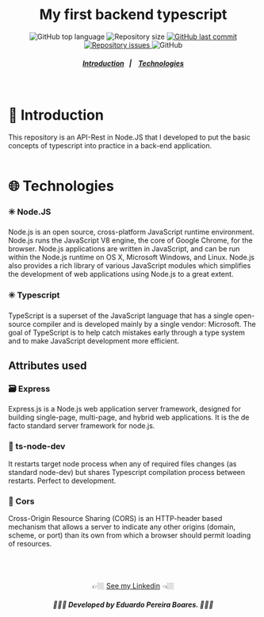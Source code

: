 <h1 align="center">My first backend typescript</h1>

<!-- E02041 -->
<p align="center">
  <img alt="GitHub top language" src="https://img.shields.io/github/languages/top/EduardoPereiraBoares/my-first-typescript-backend?color=%23E02041">

  <img alt="Repository size" src="https://img.shields.io/github/repo-size/EduardoPereiraBoares/my-first-typescript-backend?color=%23E02041">

  <a href="https://github.com/Group2IntegrationProject/back-end/commits/master">
    <img alt="GitHub last commit" src="https://img.shields.io/github/last-commit/EduardoPereiraBoares/my-first-typescript-backend?color=%23E02041">
  </a>

  <a href="https://github.com/Group2IntegrationProject/back-end/issues">
    <img alt="Repository issues" src="https://img.shields.io/github/issues/EduardoPereiraBoares/my-first-typescript-backend?color=%23E02041">
  </a>

   <img alt="GitHub" src="https://img.shields.io/github/license/EduardoPereiraBoares/my-first-typescript-backend?color=%23E02041">
</p>

<h5 align="center">
  <a href="#-introduction">Introduction</a>&nbsp;&nbsp;&nbsp;|&nbsp;&nbsp;&nbsp;
  <a href="#-technologies">Technologies</a>
</h5><br>

# 📖 Introduction<br>

 This repository is an API-Rest in Node.JS that I developed to put the basic concepts of typescript into practice in a back-end application. <br><br>


# 🌐 Technologies<br>

<h3>✳️ Node.JS </h3>
Node.js is an open source, cross-platform JavaScript runtime environment. Node.js runs the JavaScript V8 engine, the core of Google Chrome, for the browser. Node.js applications are written in JavaScript, and can be run within the Node.js runtime on OS X, Microsoft Windows, and Linux. Node.js also provides a rich library of various JavaScript modules which simplifies the development of web applications using Node.js to a great extent.

<h3>✳️ Typescript </h3>
TypeScript is a superset of the JavaScript language that has a single open-source compiler and is developed mainly by a single vendor: Microsoft. The goal of TypeScript is to help catch mistakes early through a type system and to make JavaScript development more efficient.

<h2>Attributes used</h2>

<h3>🗃️ Express</h3>
Express.js is a Node.js web application server framework, designed for building single-page, multi-page, and hybrid web applications. It is the de facto standard server framework for node.js.

<h3>🔄 ts-node-dev</h3>
It restarts target node process when any of required files changes (as standard node-dev) but shares Typescript compilation process between restarts. Perfect to development.

<h3>🚧 Cors</h3>
Cross-Origin Resource Sharing (CORS) is an HTTP-header based mechanism that allows a server to indicate any other origins (domain, scheme, or port) than its own from which a browser should permit loading of resources.<br><br><br><br><br>

<div align="center">
👉🏼 <a href="https://www.linkedin.com/in/eduardo-pereira-boares/">See my Linkedin</a> 👈🏼
<h5 align="center"> 👨🏻‍💻 Developed by Eduardo Pereira Boares. 👨🏻‍💻</h5>
<div>